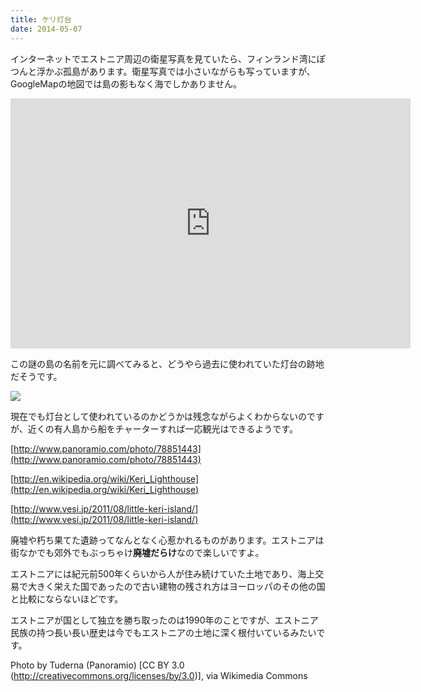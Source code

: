 ```yaml
---
title: ケリ灯台
date: 2014-05-07
---
```


インターネットでエストニア周辺の衛星写真を見ていたら、フィンランド湾にぽつんと浮かぶ孤島があります。衛星写真では小さいながらも写っていますが、GoogleMapの地図では島の影もなく海でしかありません。

<iframe src="https://www.google.com/maps/embed?pb=!1m14!1m12!1m3!1d8052.532454689544!2d25.01894852357724!3d59.697346118065035!2m3!1f0!2f0!3f0!3m2!1i1024!2i768!4f13.1!5e0!3m2!1sja!2see!4v1399451339498" width="640" height="400" frameborder="0" style="border:0"></iframe><br>

この謎の島の名前を元に調べてみると、どうやら過去に使われていた灯台の跡地だそうです。

![](http://upload.wikimedia.org/wikipedia/commons/thumb/f/fc/Keri_tuletorn.JPG/800px-Keri_tuletorn.JPG)

現在でも灯台として使われているのかどうかは残念ながらよくわからないのですが、近くの有人島から船をチャーターすれば一応観光はできるようです。

[http://www.panoramio.com/photo/78851443](http://www.panoramio.com/photo/78851443)

[http://en.wikipedia.org/wiki/Keri_Lighthouse](http://en.wikipedia.org/wiki/Keri_Lighthouse)

[http://www.vesi.jp/2011/08/little-keri-island/](http://www.vesi.jp/2011/08/little-keri-island/)

廃墟や朽ち果てた遺跡ってなんとなく心惹かれるものがあります。エストニアは街なかでも郊外でもぶっちゃけ**廃墟だらけ**なので楽しいですよ。

エストニアには紀元前500年くらいから人が住み続けていた土地であり、海上交易で大きく栄えた国であったので古い建物の残され方はヨーロッパのその他の国と比較にならないほどです。

エストニアが国として独立を勝ち取ったのは1990年のことですが、エストニア民族の持つ長い長い歴史は今でもエストニアの土地に深く根付いているみたいです。

Photo by Tuderna (Panoramio) [CC BY 3.0 (http://creativecommons.org/licenses/by/3.0)], via Wikimedia Commons
